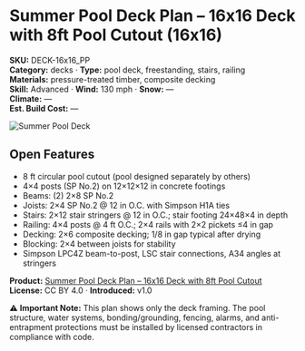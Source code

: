 # Summer Pool Deck Plan – 16x16 Deck with 8ft Pool Cutout (16x16)
**SKU:** DECK-16x16_PP  
**Category:** decks · **Type:** pool deck, freestanding, stairs, railing  
**Materials:** pressure-treated timber, composite decking  
**Skill:** Advanced · **Wind:** 130 mph · **Snow:** —  
**Climate:** —  
**Est. Build Cost:** —

![Summer Pool Deck](https://i.etsystatic.com/59867749/r/il/f70c7a/7142099557/il_fullxfull.7142099557_lbqy.jpg)

## Open Features
- 8 ft circular pool cutout (pool designed separately by others)
- 4×4 posts (SP No.2) on 12×12×12 in concrete footings
- Beams: (2) 2×8 SP No.2
- Joists: 2×4 SP No.2 @ 12 in O.C. with Simpson H1A ties
- Stairs: 2×12 stair stringers @ 12 in O.C.; stair footing 24×48×4 in depth
- Railing: 4×4 posts @ 4 ft O.C.; 2×4 rails with 2×2 pickets ≤4 in gap
- Decking: 2×6 composite decking; 1/8 in gap typical after drying
- Blocking: 2×4 between joists for stability
- Simpson LPC4Z beam-to-post, LSC stair connections, A34 angles at stringers

**Product:** [Summer Pool Deck Plan – 16x16 Deck with 8ft Pool Cutout](https://bamboodesigns.com/plans/summer-pool-deck-plan-16x16-deck-with-8ft-pool-cutout)  
**License:** CC BY 4.0 · **Introduced:** v1.0  

⚠️ **Important Note:** This plan shows only the deck framing. The pool structure, water systems, bonding/grounding, fencing, alarms, and anti-entrapment protections must be installed by licensed contractors in compliance with code.
